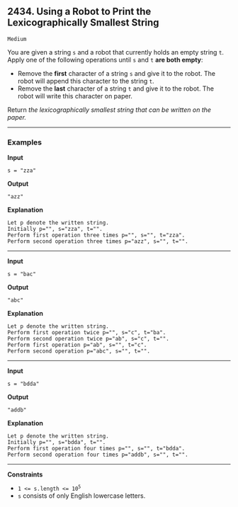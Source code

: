 ## 2434. Using a Robot to Print the Lexicographically Smallest String

`Medium`

You are given a string <code>s</code> and a robot that currently holds an empty string <code>t</code>. Apply one of the following operations until <code>s</code> and <code>t</code> <strong>are both empty</strong>:

<ul>
<li>Remove the <strong>first</strong> character of a string <code>s</code> and give it to the robot. The robot will append this character to the string <code>t</code>.</li>
<li>Remove the <strong>last</strong> character of a string <code>t</code> and give it to the robot. The robot will write this character on paper.</li>
</ul>

Return <em>the lexicographically smallest string that can be written on the paper.</em>

---

### Examples


**Input**
```
s = "zza"
```

**Output**
```
"azz"
```

**Explanation**
```
Let p denote the written string.
Initially p="", s="zza", t="".
Perform first operation three times p="", s="", t="zza".
Perform second operation three times p="azz", s="", t="".
```

---

**Input**
```
s = "bac"
```

**Output**
```
"abc"
```

**Explanation**
```
Let p denote the written string.
Perform first operation twice p="", s="c", t="ba". 
Perform second operation twice p="ab", s="c", t="". 
Perform first operation p="ab", s="", t="c". 
Perform second operation p="abc", s="", t="".
```

---

**Input**
```
s = "bdda"
```

**Output**
```
"addb"
```

**Explanation**
```
Let p denote the written string.
Initially p="", s="bdda", t="".
Perform first operation four times p="", s="", t="bdda".
Perform second operation four times p="addb", s="", t="".
```

---

**Constraints**

<ul>
<li><code>1 &lt;= s.length &lt;= 10<sup>5</sup></code></li>
<li><code>s</code> consists of only English lowercase letters.</li>
</ul>
